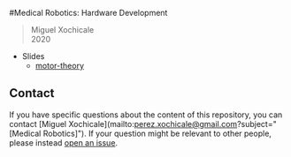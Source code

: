 #Medical Robotics: Hardware Development 
> Miguel Xochicale  
> 2020  

* Slides
	* [motor-theory](/slides/motor-theory/presentation-motor-theory.pdf)


## Contact 
If you have specific questions about the content of this repository, you can contact [Miguel Xochicale](mailto:perez.xochicale@gmail.com?subject="[Medical Robotics]"). 
If your question might be relevant to other people, please instead 
[open an issue](https://github.com/mxochicale/mrhd/issues).

